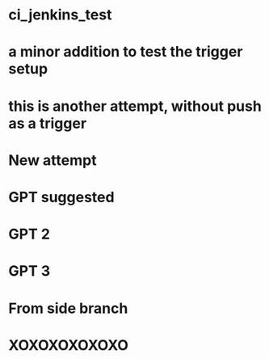 # ci_jenkins_test
# a minor addition to test the trigger setup
# this is another attempt, without push as a trigger
# New attempt
# GPT suggested
# GPT 2
# GPT 3
# From side branch
# XOXOXOXOXOXO
